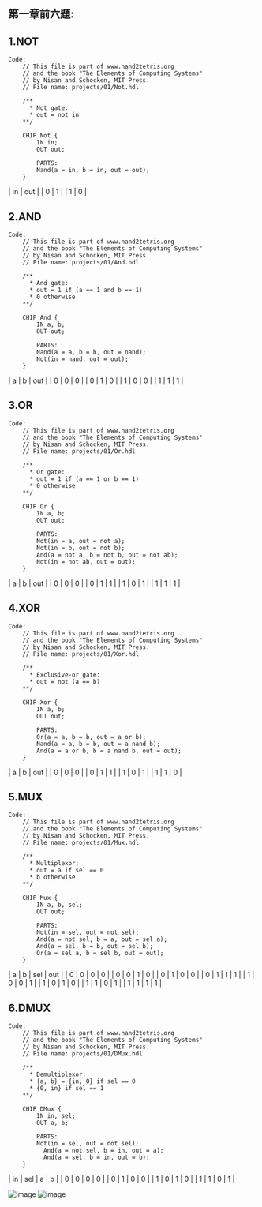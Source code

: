 ## 第一章前六題:

## 1.NOT
    Code:
        // This file is part of www.nand2tetris.org
        // and the book "The Elements of Computing Systems"
        // by Nisan and Schocken, MIT Press.
        // File name: projects/01/Not.hdl

        /**
          * Not gate:
          * out = not in
        **/

        CHIP Not {
            IN in;
            OUT out;

            PARTS:
            Nand(a = in, b = in, out = out);
        }



|  in   |  out  |
|   0   |   1   |
|   1   |   0   |



## 2.AND
    Code:
        // This file is part of www.nand2tetris.org
        // and the book "The Elements of Computing Systems"
        // by Nisan and Schocken, MIT Press.
        // File name: projects/01/And.hdl

        /**
          * And gate: 
          * out = 1 if (a == 1 and b == 1)
          * 0 otherwise
        **/

        CHIP And {
            IN a, b;
            OUT out;

            PARTS:
            Nand(a = a, b = b, out = nand);
	        Not(in = nand, out = out);
        }



|   a   |   b   |  out  |
|   0   |   0   |   0   |
|   0   |   1   |   0   |
|   1   |   0   |   0   |
|   1   |   1   |   1   |


## 3.OR
    Code:
        // This file is part of www.nand2tetris.org
        // and the book "The Elements of Computing Systems"
        // by Nisan and Schocken, MIT Press.
        // File name: projects/01/Or.hdl

        /**
          * Or gate:
          * out = 1 if (a == 1 or b == 1)
          * 0 otherwise
        **/

        CHIP Or {
            IN a, b;
            OUT out;

            PARTS:
            Not(in = a, out = not a);
	        Not(in = b, out = not b);
	        And(a = not a, b = not b, out = not ab);
	        Not(in = not ab, out = out);
        }

|   a   |   b   |  out  |
|   0   |   0   |   0   |
|   0   |   1   |   1   |
|   1   |   0   |   1   |
|   1   |   1   |   1   |


## 4.XOR
    Code:
        // This file is part of www.nand2tetris.org
        // and the book "The Elements of Computing Systems"
        // by Nisan and Schocken, MIT Press.
        // File name: projects/01/Xor.hdl

        /**
          * Exclusive-or gate:
          * out = not (a == b)
        **/

        CHIP Xor {
            IN a, b;
            OUT out;

            PARTS:
            Or(a = a, b = b, out = a or b);
	        Nand(a = a, b = b, out = a nand b);
	        And(a = a or b, b = a nand b, out = out);
        }

|   a   |   b   |  out  |
|   0   |   0   |   0   |
|   0   |   1   |   1   |
|   1   |   0   |   1   |
|   1   |   1   |   0   |



## 5.MUX
    Code:
        // This file is part of www.nand2tetris.org
        // and the book "The Elements of Computing Systems"
        // by Nisan and Schocken, MIT Press.
        // File name: projects/01/Mux.hdl

        /** 
          * Multiplexor:
          * out = a if sel == 0
          * b otherwise
        **/

        CHIP Mux {
	        IN a, b, sel;
	        OUT out;

	        PARTS:
	        Not(in = sel, out = not sel);
	        And(a = not sel, b = a, out = sel a);
	        And(a = sel, b = b, out = sel b);
	        Or(a = sel a, b = sel b, out = out);
        }
	
	
|   a   |   b   |  sel  |  out  |
|   0   |   0   |   0   |   0   |
|   0   |   0   |   1   |   0   |
|   0   |   1   |   0   |   0   |
|   0   |   1   |   1   |   1   |
|   1   |   0   |   0   |   1   |
|   1   |   0   |   1   |   0   |
|   1   |   1   |   0   |   1   |
|   1   |   1   |   1   |   1   |
	
	
## 6.DMUX
    Code:
        // This file is part of www.nand2tetris.org
        // and the book "The Elements of Computing Systems"
        // by Nisan and Schocken, MIT Press.
        // File name: projects/01/DMux.hdl

        /**
          * Demultiplexor: 
          * {a, b} = {in, 0} if sel == 0
          * {0, in} if sel == 1
        **/

        CHIP DMux {
            IN in, sel;
            OUT a, b;

            PARTS:
            Not(in = sel, out = not sel);
	          And(a = not sel, b = in, out = a);
	          And(a = sel, b = in, out = b);
        }


|  in   |  sel  |   a   |   b   |
|   0   |   0   |   0   |   0   |
|   0   |   1   |   0   |   0   |
|   1   |   0   |   1   |   0   |
|   1   |   1   |   0   |   1   |


![image](./1.jpg)
![image](./2.jpg)

